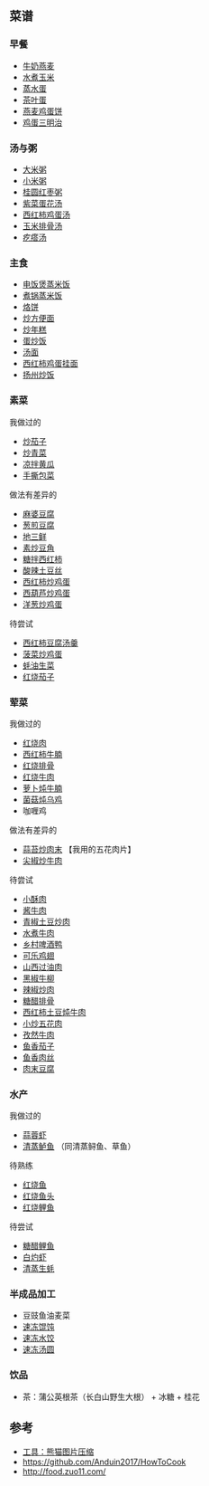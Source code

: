 ## 菜谱

### 早餐

- [牛奶燕麦](./breakfast/牛奶燕麦.md)
- [水煮玉米](./breakfast/水煮玉米.md)
- [蒸水蛋](./breakfast/蒸水蛋.md)
- [茶叶蛋](./breakfast/茶叶蛋.md)
- [燕麦鸡蛋饼](./breakfast/燕麦鸡蛋饼.md)
- [鸡蛋三明治](./breakfast/鸡蛋三明治.md)

### 汤与粥

- [大米粥](./soup/大米粥.md)
- [小米粥](./soup/小米粥.md)
- [桂圆红枣粥](./soup/桂圆红枣粥.md)
- [紫菜蛋花汤](./soup/紫菜蛋花汤.md)
- [西红柿鸡蛋汤](./soup/西红柿鸡蛋汤.md)
- [玉米排骨汤](./soup/玉米排骨汤/玉米排骨汤.md)
- [疙瘩汤](./soup/疙瘩汤/疙瘩汤.md)

### 主食

- [电饭煲蒸米饭](./staple/米饭/电饭煲蒸米饭.md)
- [煮锅蒸米饭](./staple/米饭/煮锅蒸米饭.md)
- [烙饼](./staple/烙饼/烙饼.md)
- [炒方便面](./staple/炒方便面.md)
- [炒年糕](./staple/炒年糕.md)
- [蛋炒饭](./staple/蛋炒饭.md)
- [汤面](./staple/汤面.md)
- [西红柿鸡蛋挂面](./staple/西红柿鸡蛋挂面/西红柿鸡蛋挂面.md)
- [扬州炒饭](./staple/扬州炒饭/扬州炒饭.md)

### 素菜

我做过的

- [炒茄子](./vegetable_dish/炒茄子.md)
- [炒青菜](./vegetable_dish/炒青菜.md)
- [凉拌黄瓜](./vegetable_dish/凉拌黄瓜.md)
- [手撕包菜](./vegetable_dish/手撕包菜/手撕包菜.md)

做法有差异的

- [麻婆豆腐](./vegetable_dish/麻婆豆腐/麻婆豆腐.md)
- [葱煎豆腐](./vegetable_dish/葱煎豆腐.md)
- [地三鲜](./vegetable_dish/地三鲜.md)
- [素炒豆角](./vegetable_dish/素炒豆角.md)
- [糖拌西红柿](./vegetable_dish/糖拌西红柿/糖拌西红柿.md)
- [酸辣土豆丝](./vegetable_dish/酸辣土豆丝.md)
- [西红柿炒鸡蛋](./vegetable_dish/西红柿炒鸡蛋.md)
- [西葫芦炒鸡蛋](./vegetable_dish/西葫芦炒鸡蛋/西葫芦炒鸡蛋.md)
- [洋葱炒鸡蛋](./vegetable_dish/洋葱炒鸡蛋/洋葱炒鸡蛋.md)

待尝试

- [西红柿豆腐汤羹](./vegetable_dish/西红柿豆腐汤羹/西红柿豆腐汤羹.md)
- [菠菜炒鸡蛋](./vegetable_dish/菠菜炒鸡蛋/菠菜炒鸡蛋.md)
- [蚝油生菜](./vegetable_dish/蚝油生菜.md)
- [红烧茄子](./vegetable_dish/红烧茄子.md)

### 荤菜

我做过的

- [红烧肉](./meat_dish/红烧肉/红烧肉.md)
- [西红柿牛腩](./meat_dish/西红柿牛腩/西红柿牛腩.md)
- [红烧排骨](./meat_dish/红烧排骨/红烧排骨.md)
- [红烧牛肉](./meat_dish/红烧牛肉/红烧牛肉.md)
- [萝卜炖牛腩](./meat_dish/萝卜炖牛腩.md)
- [菌菇炖乌鸡](./meat_dish/菌菇炖乌鸡.md)
- 咖喱鸡

做法有差异的

- [蒜苔炒肉末](./meat_dish/蒜苔炒肉末.md) 【我用的五花肉片】
- [尖椒炒牛肉](./meat_dish/尖椒炒牛肉.md)

待尝试

- [小酥肉](./meat_dish/小酥肉.md)
- [酱牛肉](./meat_dish/酱牛肉/酱牛肉.md)
- [青椒土豆炒肉](./meat_dish/青椒土豆炒肉/青椒土豆炒肉.md)
- [水煮牛肉](./meat_dish/水煮牛肉/水煮牛肉.md)
- [乡村啤酒鸭](./meat_dish/乡村啤酒鸭.md)
- [可乐鸡翅](./meat_dish/可乐鸡翅.md)
- [山西过油肉](./meat_dish/山西过油肉.md)
- [黑椒牛柳](./meat_dish/黑椒牛柳/黑椒牛柳.md)
- [辣椒炒肉](./meat_dish/辣椒炒肉.md)
- [糖醋排骨](./meat_dish/糖醋排骨/糖醋排骨.md)
- [西红柿土豆炖牛肉](./meat_dish/西红柿土豆炖牛肉/西红柿土豆炖牛肉.md)
- [小炒五花肉](./meat_dish/小炒肉/小炒五花肉.md)
- [孜然牛肉](./meat_dish/孜然牛肉.md)
- [鱼香茄子](./meat_dish/鱼香茄子/鱼香茄子.md)
- [鱼香肉丝](./meat_dish/鱼香肉丝.md)
- [肉末豆腐](./meat_dish/肉末豆腐/肉末豆腐.md)

### 水产

我做过的

- [蒜蓉虾](./aquatic/蒜蓉虾/蒜蓉虾.md)
- [清蒸鲈鱼](./aquatic/清蒸鲈鱼/清蒸鲈鱼.md) （同清蒸鲟鱼、草鱼）

待熟练

- [红烧鱼](./aquatic/红烧鱼.md)
- [红烧鱼头](./aquatic/红烧鱼头.md)
- [红烧鲤鱼](./aquatic/红烧鲤鱼.md)

待尝试

- [糖醋鲤鱼](./aquatic/糖醋鲤鱼/糖醋鲤鱼.md)
- [白灼虾](./aquatic/白灼虾/白灼虾.md)
- [清蒸生蚝](./aquatic/清蒸生蚝.md)

### 半成品加工

- 豆豉鱼油麦菜
- [速冻馄饨](./semi-finished/速冻馄饨.md)
- [速冻水饺](./semi-finished/速冻水饺.md)
- [速冻汤圆](./semi-finished/速冻汤圆/速冻汤圆.md)

### 饮品

- 茶：蒲公英根茶（长白山野生大根） + 冰糖 + 桂花

## 参考

- [工具：熊猫图片压缩](https://tinify.cn/)
- https://github.com/Anduin2017/HowToCook
- http://food.zuo11.com/
